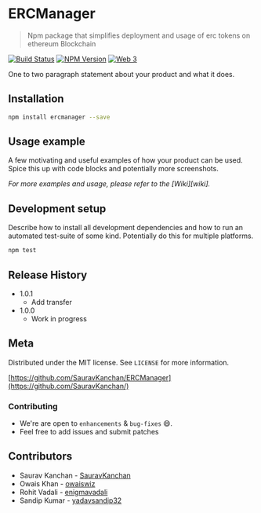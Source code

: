 # ERCManager

> Npm package that simplifies deployment and usage of erc tokens on ethereum Blockchain


[![Build Status](https://travis-ci.com/SauravKanchan/ERCManager.svg?token=2yjAythLGDwdY1XXtyDa&branch=master)](https://travis-ci.com/SauravKanchan/ERCManager)
[![NPM Version][npm-image]][npm-url]
[![Web 3](https://img.shields.io/badge/web3-1.0.1-blue.svg)](https://www.npmjs.com/package/web3)


One to two paragraph statement about your product and what it does.


## Installation


```sh
npm install ercmanager --save
```


## Usage example

A few motivating and useful examples of how your product can be used. Spice this up with code blocks and potentially more screenshots.

_For more examples and usage, please refer to the [Wiki][wiki]._

## Development setup

Describe how to install all development dependencies and how to run an automated test-suite of some kind. Potentially do this for multiple platforms.

```sh
npm test
```

## Release History

* 1.0.1
    * Add transfer
* 1.0.0
    * Work in progress

## Meta


Distributed under the MIT license. See ``LICENSE`` for more information.

[https://github.com/SauravKanchan/ERCManager](https://github.com/SauravKanchan/)

### Contributing

 * We're are open to `enhancements` & `bug-fixes` :smile:.
 * Feel free to add issues and submit patches

## Contributors

 * Saurav Kanchan - [SauravKanchan](https://github.com/SauravKanchan)
 * Owais Khan - [owaiswiz](https://github.com/owaiswiz)
 * Rohit Vadali - [enigmavadali](https://github.com/enigmavadali)
 * Sandip Kumar - [yadavsandip32](https://github.com/yadavsandip32)


<!-- Markdown link & img dfn's -->
[npm-image]: https://img.shields.io/npm/v/ercmanager.svg?style=flat-square
[npm-url]: https://www.npmjs.com/package/ercmanager
[npm-downloads]: https://img.shields.io/npm/dw/ercmanager.svg

